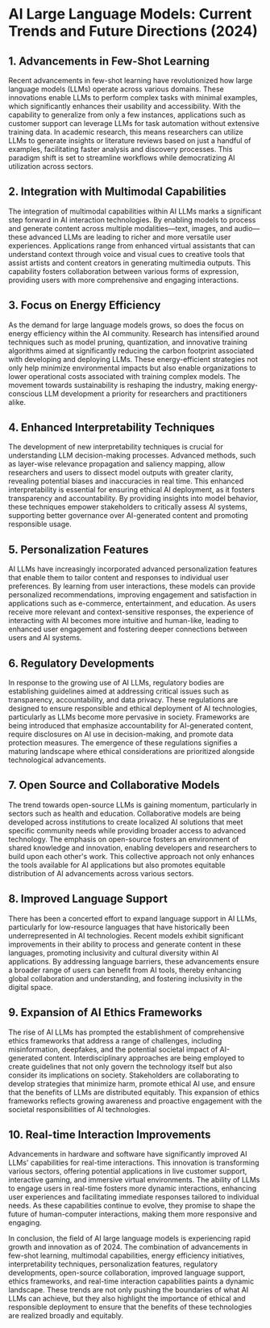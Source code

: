 # AI Large Language Models: Current Trends and Future Directions (2024)

## 1. Advancements in Few-Shot Learning
Recent advancements in few-shot learning have revolutionized how large language models (LLMs) operate across various domains. These innovations enable LLMs to perform complex tasks with minimal examples, which significantly enhances their usability and accessibility. With the capability to generalize from only a few instances, applications such as customer support can leverage LLMs for task automation without extensive training data. In academic research, this means researchers can utilize LLMs to generate insights or literature reviews based on just a handful of examples, facilitating faster analysis and discovery processes. This paradigm shift is set to streamline workflows while democratizing AI utilization across sectors.

## 2. Integration with Multimodal Capabilities
The integration of multimodal capabilities within AI LLMs marks a significant step forward in AI interaction technologies. By enabling models to process and generate content across multiple modalities—text, images, and audio—these advanced LLMs are leading to richer and more versatile user experiences. Applications range from enhanced virtual assistants that can understand context through voice and visual cues to creative tools that assist artists and content creators in generating multimedia outputs. This capability fosters collaboration between various forms of expression, providing users with more comprehensive and engaging interactions.

## 3. Focus on Energy Efficiency
As the demand for large language models grows, so does the focus on energy efficiency within the AI community. Research has intensified around techniques such as model pruning, quantization, and innovative training algorithms aimed at significantly reducing the carbon footprint associated with developing and deploying LLMs. These energy-efficient strategies not only help minimize environmental impacts but also enable organizations to lower operational costs associated with training complex models. The movement towards sustainability is reshaping the industry, making energy-conscious LLM development a priority for researchers and practitioners alike.

## 4. Enhanced Interpretability Techniques
The development of new interpretability techniques is crucial for understanding LLM decision-making processes. Advanced methods, such as layer-wise relevance propagation and saliency mapping, allow researchers and users to dissect model outputs with greater clarity, revealing potential biases and inaccuracies in real time. This enhanced interpretability is essential for ensuring ethical AI deployment, as it fosters transparency and accountability. By providing insights into model behavior, these techniques empower stakeholders to critically assess AI systems, supporting better governance over AI-generated content and promoting responsible usage.

## 5. Personalization Features
AI LLMs have increasingly incorporated advanced personalization features that enable them to tailor content and responses to individual user preferences. By learning from user interactions, these models can provide personalized recommendations, improving engagement and satisfaction in applications such as e-commerce, entertainment, and education. As users receive more relevant and context-sensitive responses, the experience of interacting with AI becomes more intuitive and human-like, leading to enhanced user engagement and fostering deeper connections between users and AI systems.

## 6. Regulatory Developments
In response to the growing use of AI LLMs, regulatory bodies are establishing guidelines aimed at addressing critical issues such as transparency, accountability, and data privacy. These regulations are designed to ensure responsible and ethical deployment of AI technologies, particularly as LLMs become more pervasive in society. Frameworks are being introduced that emphasize accountability for AI-generated content, require disclosures on AI use in decision-making, and promote data protection measures. The emergence of these regulations signifies a maturing landscape where ethical considerations are prioritized alongside technological advancements.

## 7. Open Source and Collaborative Models
The trend towards open-source LLMs is gaining momentum, particularly in sectors such as health and education. Collaborative models are being developed across institutions to create localized AI solutions that meet specific community needs while providing broader access to advanced technology. The emphasis on open-source fosters an environment of shared knowledge and innovation, enabling developers and researchers to build upon each other's work. This collective approach not only enhances the tools available for AI applications but also promotes equitable distribution of AI advancements across various sectors.

## 8. Improved Language Support
There has been a concerted effort to expand language support in AI LLMs, particularly for low-resource languages that have historically been underrepresented in AI technologies. Recent models exhibit significant improvements in their ability to process and generate content in these languages, promoting inclusivity and cultural diversity within AI applications. By addressing language barriers, these advancements ensure a broader range of users can benefit from AI tools, thereby enhancing global collaboration and understanding, and fostering inclusivity in the digital space.

## 9. Expansion of AI Ethics Frameworks
The rise of AI LLMs has prompted the establishment of comprehensive ethics frameworks that address a range of challenges, including misinformation, deepfakes, and the potential societal impact of AI-generated content. Interdisciplinary approaches are being employed to create guidelines that not only govern the technology itself but also consider its implications on society. Stakeholders are collaborating to develop strategies that minimize harm, promote ethical AI use, and ensure that the benefits of LLMs are distributed equitably. This expansion of ethics frameworks reflects growing awareness and proactive engagement with the societal responsibilities of AI technologies.

## 10. Real-time Interaction Improvements
Advancements in hardware and software have significantly improved AI LLMs' capabilities for real-time interactions. This innovation is transforming various sectors, offering potential applications in live customer support, interactive gaming, and immersive virtual environments. The ability of LLMs to engage users in real-time fosters more dynamic interactions, enhancing user experiences and facilitating immediate responses tailored to individual needs. As these capabilities continue to evolve, they promise to shape the future of human-computer interactions, making them more responsive and engaging.

In conclusion, the field of AI large language models is experiencing rapid growth and innovation as of 2024. The combination of advancements in few-shot learning, multimodal capabilities, energy efficiency initiatives, interpretability techniques, personalization features, regulatory developments, open-source collaboration, improved language support, ethics frameworks, and real-time interaction capabilities paints a dynamic landscape. These trends are not only pushing the boundaries of what AI LLMs can achieve, but they also highlight the importance of ethical and responsible deployment to ensure that the benefits of these technologies are realized broadly and equitably.